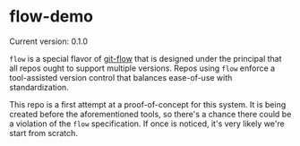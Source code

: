 # flow-demo

Current version: 0.1.0

`flow` is a special flavor of [git-flow](https://nvie.com/posts/a-successful-git-branching-mode/)
that is designed under the principal that all repos ought to support multiple versions. Repos using
`flow` enforce a tool-assisted version control that balances ease-of-use with standardization.

This repo is a first attempt at a proof-of-concept for this system. It is being created before the
aforementioned tools, so there's a chance there could be a violation of the `flow` specification. If
once is noticed, it's very likely we're start from scratch.
